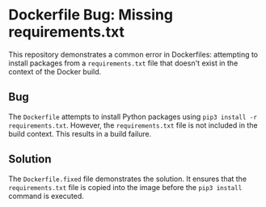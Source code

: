 # Dockerfile Bug: Missing requirements.txt

This repository demonstrates a common error in Dockerfiles: attempting to install packages from a `requirements.txt` file that doesn't exist in the context of the Docker build.

## Bug

The `Dockerfile` attempts to install Python packages using `pip3 install -r requirements.txt`. However, the `requirements.txt` file is not included in the build context. This results in a build failure.

## Solution

The `Dockerfile.fixed` file demonstrates the solution.  It ensures that the `requirements.txt` file is copied into the image before the `pip3 install` command is executed.